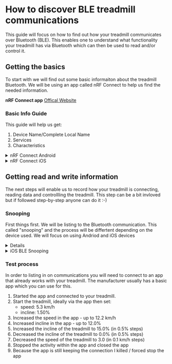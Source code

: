# How to discover BLE treadmill communications
This guide will focus on how to find out how your treadmill communicates over Bluetooth (BLE). This enables one to understand what functionality your treadmill has via Bluetooth which can then be used to read and/or control it.

## Getting the basics
To start with we will find out some basic informaiton about the treadmill Bluetooth. We will be using an app called nRF Connect to help us find the needed information.

**nRF Connect app**
<a href="https://www.nordicsemi.com/Products/Development-tools/nrf-connect-for-mobile">Offical Website<a/> 

### Basic Info Guide
This guide will help us get:
1. Device Name/Complete Local Name
2. Services
3. Characteristics
<details>
  
  <summary>nRF Connect Android</summary>
  
  1. Install the nRF Connect app <br>
  Note: make sure the treadmill is not connected to any devices or apps.<br>
  2. Click `SCAN`. This will scan all the available Bluetooth devices.<br>
  You Should now see your treadmill listed in the device list under the `SCANNER` tab.<br>
  3. Click on the device name. Will will expand and provide some more information. You are looking for the following:<br>
  <strong>Complete Local Name<br>
    Service Data<br></strong>
  Take a screen shot of this information.<br>
  Next we will find the Characteristics. <br>
  4. Click the `CONNECT` next to your device name.<br>
  You will now be connected to the treadmill via Bluetooth.<br>
  5. Make sure you are on the the `CLIENT` tab at the top.<br>
  6. You will see a number of headings. Open each heading and take note of any containing the word `Characteristics`. <br>
  Take a screen shot of this information.<br>
    
</details>

<details>
  
  <summary>nRF Connect iOS</summary>
  1. Coming Soon
  
</details>

## Getting read and write information
The next steps will enable us to record how your treadmill is connecting, reading data and controllling the treadmill. This step can be a bit invloved but if followed step-by-step anyone can do it :-)

### Snooping
First things first. We will be listing to the Bluetooth communication. This called "snooping" and the process will be differtent depending on the device used. We will focus on using Andriod and iOS devices

<details>
  <summary>Android BLE Snooping</summary>
  
1.  Enable developer mode.<br>
Each manufacturer has their own steps to enable this but a quick Google will get you there.<br>
e.g. <a href="https://www.google.com/search?q=samsung+s22+enable+developer+mode">Google Search Example</a><br>
2.  Go to Settings<br>
3.  Go into developer options<br>
4.  Enable the option Enable Bluetooth HCI snoop log<br>
5.  Restart your phone<br>
6.  Next record a predefined communicaiton steps with the treadmill
<a href="https://github.com/AdvancedBLE/Discovering_BLE_Treadmills/blob/main/README.md#test-process">(test process).</a> <br>
7.  Disable the option Enable Bluetooth HCI snoop log<br>
8.  In Developer Options: Bug report->Full report<br>
9.  Once completed a notification will appear at the top of the device. Click on it, share it via e.g. Discord. <br>
10. This zip file will contain the entire report. In the zip file look for the folder called **FS/Data/Log/bt**. This is the folder contains the raw Bluetooth communication.<br>
  
</details>
  
<details>
<summary>iOS BLE Snooping</summary>
  
1.  Coming Soon
  
</details>

### Test process
In order to listing in on communications you will need to connect to an app that already works with your treadmill. The manufacturer usually has a basic app which you can use for this.

1.  Started the app and connected to your treadmill.
2.  Start the treadmill, ideally via the app then set:
    - speed: 5.3 km/h
    - incline: 1.50%
3.  Increased the speed in the app - up to 12.2 km/h
4.  Increased incline in the app - up to 12.0%
5.  Increased the incline of the treadmill to 15.0% (in 0.5% steps)
6.  Decreased the incline of the treadmill to 0.0% (in 0.5% steps)
7.  Decreased the speed of the treadmill to 3.0 (in 0.1 km/h steps)
8.  Stopped the activity within the app and closed the app
9.  Because the app is still keeping the connection I killed / forced stop the app
